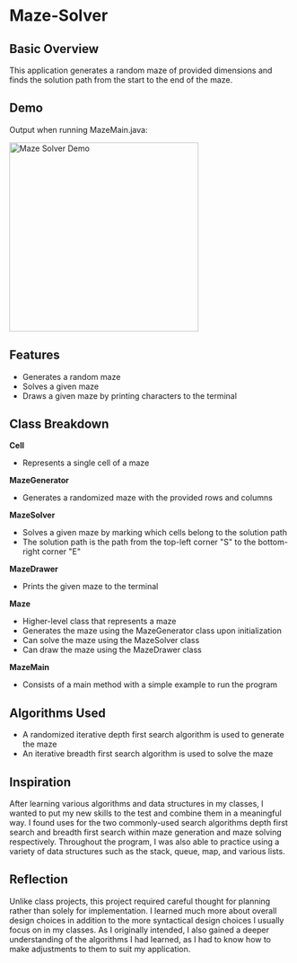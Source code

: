 # Maze-Solver
## Basic Overview
This application generates a random maze of provided dimensions and finds the solution path from the start to the end of the maze.
## Demo
Output when running MazeMain.java:

<img width="337" alt="Maze Solver Demo" src="https://github.com/carsonmdd/Maze-Solver/assets/130185711/8e70fa2e-9383-4329-b3ef-cd8719d60a4d">

## Features
- Generates a random maze
- Solves a given maze
- Draws a given maze by printing characters to the terminal
## Class Breakdown
**Cell**
- Represents a single cell of a maze

**MazeGenerator**
- Generates a randomized maze with the provided rows and columns

**MazeSolver**
- Solves a given maze by marking which cells belong to the solution path
-   The solution path is the path from the top-left corner "S" to the bottom-right corner "E"

**MazeDrawer**
- Prints the given maze to the terminal

**Maze**
- Higher-level class that represents a maze
- Generates the maze using the MazeGenerator class upon initialization
- Can solve the maze using the MazeSolver class
- Can draw the maze using the MazeDrawer class

**MazeMain**
- Consists of a main method with a simple example to run the program

## Algorithms Used
- A randomized iterative depth first search algorithm is used to generate the maze
- An iterative breadth first search algorithm is used to solve the maze

## Inspiration
After learning various algorithms and data structures in my classes, I wanted to put my new skills to the test and combine them in a meaningful way. I found uses for the two commonly-used search algorithms depth first search and breadth first search within maze generation and maze solving respectively. Throughout the program, I was also able to practice using a variety of data structures such as the stack, queue, map, and various lists.

## Reflection
Unlike class projects, this project required careful thought for planning rather than solely for implementation. I learned much more about overall design choices in addition to the more syntactical design choices I usually focus on in my classes. As I originally intended, I also gained a deeper understanding of the algorithms I had learned, as I had to know how to make adjustments to them to suit my application.

